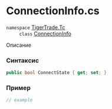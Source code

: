 
# ConnectionInfo.cs
`namespace` [TigerTrade.Tc](../../../TigerTrade.Tc.md)  
&nbsp;&nbsp;&nbsp;&nbsp;&nbsp;&nbsp;&nbsp;&nbsp;&nbsp;`class` [ConnectionInfo](../../ConnectionInfo.cs.md)

Описание

### Синтаксис
```csharp
public bool ConnectState { get; set; }
```
### Пример  
```csharp
// example
```
